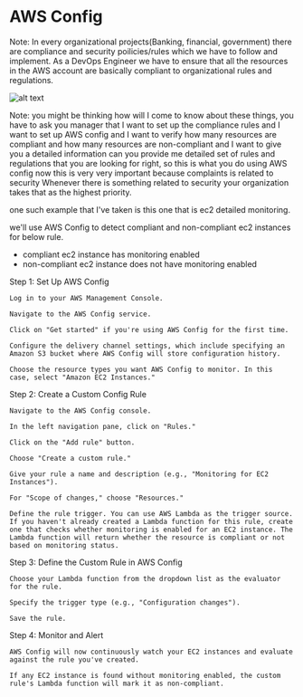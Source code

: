 # AWS Config

Note: In every organizational projects(Banking, financial, government) there are compliance and security poilicies/rules which we have to follow and implement. As a DevOps Engineer we have to ensure that all the resources in the AWS account are basically compliant to organizational rules and regulations.  <br/>

![alt text](<Day-25 _ AWS Config _ Identify Compliant and Non Compliant AWS resources   _#aws #abhishekveeramalla 18-25 screenshot.png>)

Note: you might be thinking how will I come to know about these things, you have to ask you manager that I want to set up the compliance rules and I want to set up AWS config and I want to verify how many resources are compliant and how many resources are non-compliant and I want to give you a detailed information can you provide me detailed set of rules and regulations that you are looking for right, so this is what you do using AWS config now this is very very important because complaints is related to security Whenever there is something related to security your organization takes that as the highest priority.<br/>

one such example that I've taken is this one that is ec2 detailed monitoring.<br/>

we'll use AWS Config to detect compliant and non-compliant ec2 instances for below rule.
- compliant ec2 instance has monitoring enabled
- non-compliant ec2 instance does not have monitoring enabled

Step 1: Set Up AWS Config

    Log in to your AWS Management Console.

    Navigate to the AWS Config service.

    Click on "Get started" if you're using AWS Config for the first time.

    Configure the delivery channel settings, which include specifying an Amazon S3 bucket where AWS Config will store configuration history.

    Choose the resource types you want AWS Config to monitor. In this case, select "Amazon EC2 Instances."

Step 2: Create a Custom Config Rule

    Navigate to the AWS Config console.

    In the left navigation pane, click on "Rules."

    Click on the "Add rule" button.

    Choose "Create a custom rule."

    Give your rule a name and description (e.g., "Monitoring for EC2 Instances").

    For "Scope of changes," choose "Resources."

    Define the rule trigger. You can use AWS Lambda as the trigger source. If you haven't already created a Lambda function for this rule, create one that checks whether monitoring is enabled for an EC2 instance. The Lambda function will return whether the resource is compliant or not based on monitoring status.

Step 3: Define the Custom Rule in AWS Config

    Choose your Lambda function from the dropdown list as the evaluator for the rule.

    Specify the trigger type (e.g., "Configuration changes").

    Save the rule.

Step 4: Monitor and Alert

    AWS Config will now continuously watch your EC2 instances and evaluate against the rule you've created.

    If any EC2 instance is found without monitoring enabled, the custom rule's Lambda function will mark it as non-compliant.
